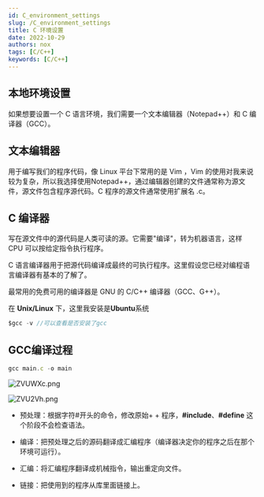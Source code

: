 ```yaml
---
id: C_environment_settings
slug: /C_environment_settings
title: C 环境设置
date: 2022-10-29
authors: nox
tags: [C/C++]
keywords: [C/C++]
---
```


<!-- truncate -->

## 本地环境设置

如果想要设置一个 C 语言环境，我们需要一个文本编辑器（Notepad++）和 C 编译器（GCC）。

## 文本编辑器

用于编写我们的程序代码，像 Linux 平台下常用的是 Vim ，Vim 的使用对我来说较为复杂，所以我选择使用Notepad++，通过编辑器创建的文件通常称为源文件，源文件包含程序源代码。C 程序的源文件通常使用扩展名 .c。

## C 编译器

写在源文件中的源代码是人类可读的源。它需要"编译"，转为机器语言，这样 CPU 可以按给定指令执行程序。

C 语言编译器用于把源代码编译成最终的可执行程序。这里假设您已经对编程语言编译器有基本的了解了。

最常用的免费可用的编译器是 GNU 的 C/C++ 编译器（GCC、G++）。

在 **Unix/Linux** 下，这里我安装是**Ubuntu**系统

```C
$gcc -v //可以查看是否安装了gcc
```

## GCC编译过程

```js
gcc main.c -o main
```

![ZVUWXc.png](https://www.helloimg.com/images/2022/10/30/ZVUWXc.png)

![ZVU2Vh.png](https://www.helloimg.com/images/2022/10/30/ZVU2Vh.png)

+ 预处理：根据字符#开头的命令，修改原始+ + 程序，**#include**、**#define** 这个阶段不会检查语法。

+ 编译：把预处理之后的源码翻译成汇编程序（编译器决定你的程序之后在那个环境可运行）。
+ 汇编：将汇编程序翻译成机械指令，输出重定向文件。
+ 链接：把使用到的程序从库里面链接上。
